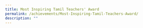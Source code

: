 ```yaml
---
title: Most Inspiring Tamil Teachers' Award
permalink: /achievements/Most-Inspiring-Tamil-Teachers-Award/
description: ""
---
```

